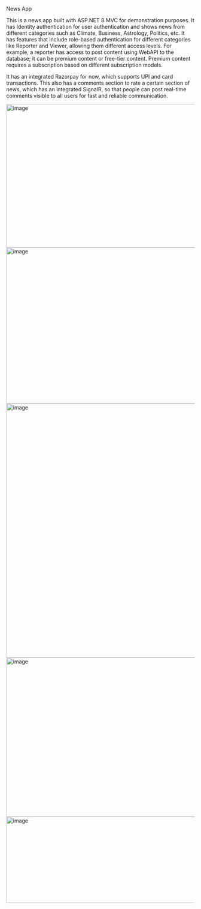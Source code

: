 News App

This is a news app built with ASP.NET 8 MVC for demonstration purposes. It has Identity authentication for user authentication and shows news from different categories such as Climate, Business, Astrology, Politics, etc. It has features that include role-based authentication for different categories like Reporter and Viewer, allowing them different access levels. For example, a reporter has access to post content using WebAPI to the database; it can be premium content or free-tier content. Premium content requires a subscription based on different subscription models.

It has an integrated Razorpay for now, which supports UPI and card transactions. This also has a comments section to rate a certain section of news, which has an integrated SignalR, so that people can post real-time comments visible to all users for fast and reliable communication.

<img width="775" height="382" alt="image" src="https://github.com/user-attachments/assets/433b56f6-0b92-466c-a3e8-1646b547e7a7" />
<img width="927" height="416" alt="image" src="https://github.com/user-attachments/assets/6ecdbdb0-b5f5-4696-81c4-fa7f74ccdba4" />
<img width="1851" height="677" alt="image" src="https://github.com/user-attachments/assets/d8bddcab-2e86-45e3-a4c7-ba31fd966e40" />
<img width="926" height="424" alt="image" src="https://github.com/user-attachments/assets/d1c3bec3-bd34-4f81-a566-38d9b2af444d" />
<img width="536" height="230" alt="image" src="https://github.com/user-attachments/assets/84700a1b-1175-4a65-a9de-9fe6c9f336ef" />







